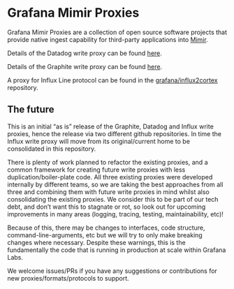 # Grafana Mimir Proxies

Grafana Mimir Proxies are a collection of open source software projects that provide native ingest capability for third-party applications into [Mimir](https://grafana.com/oss/mimir/).

Details of the Datadog write proxy can be found [here](cmd/datadog-proxy-writes/README.md).

Details of the Graphite write proxy can be found [here](cmd/graphite-proxy-writes/README.md).

A proxy for Influx Line protocol can be found in the [grafana/influx2cortex](https://github.com/grafana/influx2cortex/) repository.

## The future

This is an initial “as is” release of the Graphite, Datadog and Influx write proxies, hence the release via two different github repositories. In time the Influx write proxy will move from its original/current home to be consolidated in this repository.

There is plenty of work planned to refactor the existing proxies, and a common framework for creating future write proxies with less duplication/boiler-plate code. All three existing proxies were developed internally by different teams, so we are taking the best approaches from all three and combining them with future write proxies in mind whilst also consolidating the existing proxies. We consider this to be part of our tech debt, and don’t want this to stagnate or rot, so look out for upcoming improvements in many areas (logging, tracing, testing, maintainability, etc)!

Because of this, there may be changes to interfaces, code structure, command-line-arguments, etc but we will try to only make breaking changes where necessary. Despite these warnings, this is the fundamentally the code that is running in production at scale within Grafana Labs.

We welcome issues/PRs if you have any suggestions or contributions for new proxies/formats/protocols to support.
